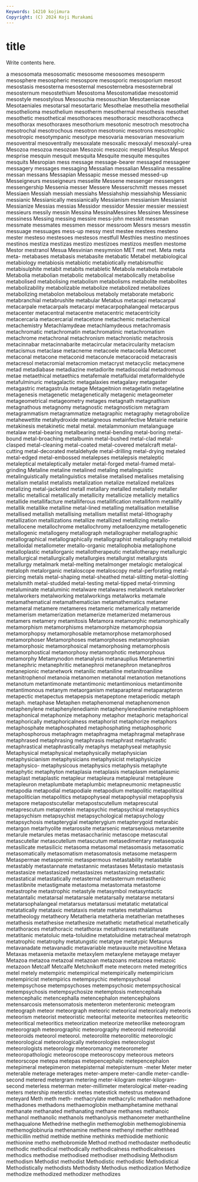 ```yaml
---
Keywords: 14210 kojimura
Copyright: (C) 2024 Koji Murakami
---
```


# title

Write contents here.



a mesosomata
mesosomatic mesosome mesosomes mesosperm mesosphere mesospheric mesospore mesosporic mesosporium mesost
mesostasis mesosterna mesosternal mesosternebra mesosternebral mesosternum mesostethium Mesostoma Mesostomatidae mesostomid
mesostyle mesostylous Mesosuchia mesosuchian Mesotaeniaceae Mesotaeniales mesotarsal mesotartaric Mesothelae mesothelia
mesothelial mesothelioma mesothelium mesotherm mesothermal mesothesis mesothet mesothetic mesothetical mesothoraces
mesothoracic mesothoracotheca mesothorax mesothoraxes mesothorium mesotonic mesotroch mesotrocha mesotrochal mesotrochous
mesotron mesotronic mesotrons mesotrophic mesotropic mesotympanic mesotype mesovaria mesovarian mesovarium
mesoventral mesoventrally mesoxalate mesoxalic mesoxalyl mesoxalyl-urea Mesozoa mesozoa mesozoan Mesozoic
mesozoic mespil Mespilus Mespot mesprise mesquin mesquit mesquita Mesquite mesquite
mesquites mesquits Mesropian mess message message-bearer messaged messageer messagery messages
messaging Messalian messalian Messalina messaline messan messans Messapian Messapic messe
messed messed-up Messeigneurs messeigneurs messelite Messene messenger messengers messengership Messenia
messer Messere Messerschmitt messes messet Messiaen Messiah messiah messiahs Messiahship
messiahship Messianic messianic Messianically messianically Messianism messianism Messianist Messianize Messias
messias Messidor messidor Messier messier messiest messieurs messily messin Messina
MessinaMessines Messines Messinese messiness Messing messing messire mess-john messkit messman
messmate messmates messmen messor messroom Messrs messrs messtin messuage messuages
mess-up messy mest mestee mestees mesteno mester mesteso mestesoes mestesos
mestfull Mesthles mestino mestinoes mestinos mestiza mestizas mestizo mestizoes mestizos
mestlen mestome Mestor mestranol Mesua Mesvinian mesymnion MET met met.
Meta meta meta- metabases metabasis metabasite metabatic Metabel metabiological metabiology
metabiosis metabiotic metabiotically metabismuthic metabisulphite metabit metabits metabletic Metabola metabola
metabole Metabolia metabolian metabolic metabolical metabolically metabolise metabolised metabolising metabolism
metabolisms metabolite metabolites metabolizability metabolizable metabolize metabolized metabolizes metabolizing metabolon
metabolous metaboly metaborate metaboric metabranchial metabrushite metabular Metabus metacapi metacarpal
metacarpale metacarpals metacarpi metacarpophalangeal metacarpus metacenter metacentral metacentre metacentric metacentricity
metacercaria metacercarial metacetone metachemic metachemical metachemistry Metachlamydeae metachlamydeous metachromasis metachromatic
metachromatin metachromatinic metachromatism metachrome metachronal metachronism metachronistic metachrosis metacinnabar metacinnabarite
metacircular metacircularity metacism metacismus metaclase metacneme metacoele metacoelia Metacomet metaconal
metacone metaconid metaconule metacoracoid metacrasis metacresol metacromial metacromion metacryst metacyclic
metacymene metad metadiabase metadiazine metadiorite metadiscoidal metadromous metae metaethical metaethics
metafemale metafluidal metaformaldehyde metafulminuric metagalactic metagalaxies metagalaxy metagaster metagastric metagastrula
metage Metageitnion metagelatin metagelatine metagenesis metagenetic metagenetically metagenic metageometer metageometrical
metageometry metages metagnath metagnathism metagnathous metagnomy metagnostic metagnosticism metagram metagrammatism
metagrammatize metagraphic metagraphy metagrobolize metahewettite metahydroxide metaigneous metainfective Metairie metairie
metakinesis metakinetic metal metal. metalammonium metalanguage metalaw metal-bearing metalbearing metal-bending
metal-boring metal-bound metal-broaching metalbumin metal-bushed metal-clad metal-clasped metal-cleaning metal-coated metal-covered
metalcraft metal-cutting metal-decorated metaldehyde metal-drilling metal-drying metaled metal-edged metal-embossed metalepses
metalepsis metaleptic metaleptical metaleptically metaler metal-forged metal-framed metal-grinding Metaline metaline
metalined metaling metalinguistic metalinguistically metalinguistics metalise metalised metalises metalising metalism
metalist metalists metalization metalize metalized metalizes metalizing metal-jacketed metall metallary
metalled metalleity metaller metallic metallical metallically metallicity metallicize metallicly metallics
metallide metallifacture metalliferous metallification metalliform metallify metallik metallike metalline metal-lined
metalling metallisation metallise metallised metallish metallising metallism metallist metal-lithography metallization
metallizations metallize metallized metallizing metallo- metallocene metallochrome metallochromy metalloenzyme metallogenetic
metallogenic metallogeny metallograph metallographer metallographic metallographical metallographically metallographist metallography metalloid
metalloidal metallometer metallo-organic metallophobia metallophone metalloplastic metallorganic metallotherapeutic metallotherapy metallurgic
metallurgical metallurgically metallurgies metallurgist metallurgists metallurgy metalmark metal-melting metalmonger metalogic
metalogical metaloph metalorganic metaloscope metaloscopy metal-perforating metal-piercing metals metal-shaping metal-sheathed
metal-slitting metal-slotting metalsmith metal-studded metal-testing metal-tipped metal-trimming metaluminate metaluminic metalware
metalwares metalwork metalworker metalworkers metalworking metalworkings metalworks metamale metamathematical metamathematician
metamathematics metamer metameral metamere metameres metameric metamerically metameride metamerism metamerization
metamerize metamerized metamerous metamers metamery metamitosis Metamora metamorphic metamorphically metamorphism
metamorphisms metamorphize metamorphopsia metamorphopsy metamorphosable metamorphose metamorphosed metamorphoser Metamorphoses metamorphoses
metamorphosian metamorphosic metamorphosical metamorphosing metamorphosis metamorphostical metamorphosy metamorphotic metamorphous metamorphy
Metamynodon metanalysis metanauplius Metanemertini metanephric metanephritic metanephroi metanephron metanephros metanepionic
metanetwork metanilic metaniline metanitroaniline metanitrophenol metanoia metanomen metanotal metanotion metanotions
metanotum metantimonate metantimonic metantimonious metantimonite metantimonous metanym metaorganism metaparapteral metaparapteron
metapectic metapectus metapepsis metapeptone metaperiodic metaph metaph. metaphase Metaphen metaphenomenal
metaphenomenon metaphenylene metaphenylenediamin metaphenylenediamine metaphloem metaphonical metaphonize metaphony metaphor metaphoric
metaphorical metaphorically metaphoricalness metaphorist metaphorize metaphors metaphosphate metaphosphated metaphosphating metaphosphoric
metaphosphorous metaphragm metaphragma metaphragmal metaphrase metaphrased metaphrasing metaphrasis metaphrast metaphrastic
metaphrastical metaphrastically metaphys metaphyseal metaphysic Metaphysical metaphysical metaphysically metaphysician metaphysicianism
metaphysicians metaphysicist metaphysicize metaphysico- metaphysicous metaphysics metaphysis metaphyte metaphytic metaphyton
metaplasia metaplasis metaplasm metaplasmic metaplast metaplastic metapleur metapleura metapleural metapleure
metapleuron metaplumbate metaplumbic metapneumonic metapneustic metapodia metapodial metapodiale metapodium metapolitic
metapolitical metapolitician metapolitics metapophyseal metapophysial metapophysis metapore metapostscutellar metapostscutellum metaprescutal
metaprescutum metaprotein metapsychic metapsychical metapsychics metapsychism metapsychist metapsychological metapsychology metapsychosis
metapterygial metapterygium metapterygoid metarabic metargon metarhyolite metarossite metarsenic metarsenious metarsenite
metarule metarules metas metasaccharinic metascope metascutal metascutellar metascutellum metascutum metasedimentary
metasequoia metasilicate metasilicic metasoma metasomal metasomasis metasomatic metasomatically metasomatism metasomatosis
metasome metasperm Metaspermae metaspermic metaspermous metastability metastable metastably metastannate metastannic
metastases Metastasio metastasis metastasize metastasized metastasizes metastasizing metastatic metastatical metastatically
metasternal metasternum metasthenic metastibnite metastigmate metastoma metastomata metastome metastrophe metastrophic
metastyle metasymbol metasyntactic metatantalic metatarsal metatarsale metatarsally metatarse metatarsi metatarsophalangeal
metatarsus metatarsusi metatatic metatatical metatatically metataxic metataxis metate metates metathalamus
metatheology metatheory Metatheria metatheria metatherian metatheses metathesis metathesise metathesize metathetic
metathetical metathetically metathoraces metathoracic metathorax metathoraxes metatitanate metatitanic metatoluic meta-toluidine
metatoluidine metatracheal metatroph metatrophic metatrophy metatungstic metatype metatypic Metaurus metavanadate
metavanadic metavariable metavauxite metavoltine Metaxa Metaxas metaxenia metaxite metaxylem metaxylene
metayage metayer Metazoa metazoa metazoal metazoan metazoans metazoea metazoic metazoon
Metcalf Metcalfe Metchnikoff mete metecorn meted metegritics metel metely metempiric
metempirical metempirically metempiricism metempiricist metempirics metempsychic metempsychosal metempsychose metempsychoses metempsychosic
metempsychosical metempsychosis metempsychosize metemptosis metencephala metencephalic metencephalla metencephalon metencephalons metensarcosis
metensomatosis metenteron metenteronic meteogram meteograph meteor meteorgraph meteoric meteorical meteorically
meteoris meteorism meteorist meteoristic meteorital meteorite meteorites meteoritic meteoritical meteoritics
meteorization meteorize meteorlike meteorogram meteorograph meteorographic meteorography meteoroid meteoroidal meteoroids
meteorol meteorol. meteorolite meteorolitic meteorologic meteorological meteorologically meteorologies meteorologist meteorologists
meteorology meteoromancy meteorometer meteoropathologic meteoroscope meteoroscopy meteorous meteors meteorscope metepa
metepas metepencephalic metepencephalon metepimeral metepimeron metepisternal metepisternum -meter Meter meter
meterable meterage meterages meter-ampere meter-candle meter-candle-second metered metergram metering meter-kilogram
meter-kilogram-second meterless meterman meter-millimeter meterological meter-reading meters metership meterstick metes
metestick metestrus metewand meteyard Meth meth meth- methacrylate methacrylic methadon
methadone methadones methadons methaemoglobin methamphetamine methanal methanate methanated methanating methane
methanes methanoic methanol methanolic methanols methanolysis methanometer methantheline methaqualone Methedrine
metheglin methemoglobin methemoglobinemia methemoglobinuria methenamine methene methenyl mether methhead methicillin
methid methide methine methinks methiodide methionic methionine metho methobromide Method
method methodaster methodeutic methodic methodical methodically methodicalness methodicalnesses methodics methodise
methodised methodiser methodising Methodism methodism Methodist methodist Methodistic methodistic Methodistical
Methodistically methodists Methodisty Methodius methodization Methodize methodize methodized methodizer methodizes
